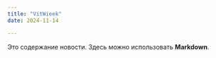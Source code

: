 ```yaml
---
title: "VitWieek"
date: 2024-11-14

---
```


Это содержание новости. Здесь можно использовать **Markdown**.
